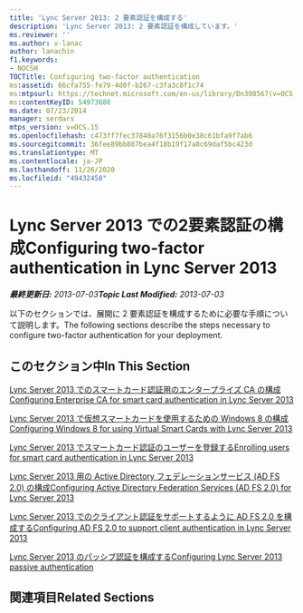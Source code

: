 ```yaml
---
title: 'Lync Server 2013: 2 要素認証を構成する'
description: 'Lync Server 2013: 2 要素認証を構成しています。'
ms.reviewer: ''
ms.author: v-lanac
author: lanachin
f1.keywords:
- NOCSH
TOCTitle: Configuring two-factor authentication
ms:assetid: 66cfa755-fe79-4d0f-b267-c3fa3c8f1c74
ms:mtpsurl: https://technet.microsoft.com/en-us/library/Dn308567(v=OCS.15)
ms:contentKeyID: 54973688
ms.date: 07/23/2014
manager: serdars
mtps_version: v=OCS.15
ms.openlocfilehash: c473ff7fec37840a76f3156b0e38c61bfa9f7ab6
ms.sourcegitcommit: 36fee89bb887bea4f18b19f17a8c69daf5bc423d
ms.translationtype: MT
ms.contentlocale: ja-JP
ms.lasthandoff: 11/26/2020
ms.locfileid: "49432458"
---
```

# <a name="configuring-two-factor-authentication-in-lync-server-2013"></a><span data-ttu-id="df6ff-103">Lync Server 2013 での2要素認証の構成</span><span class="sxs-lookup"><span data-stu-id="df6ff-103">Configuring two-factor authentication in Lync Server 2013</span></span>

<div data-xmlns="http://www.w3.org/1999/xhtml">

<div class="topic" data-xmlns="http://www.w3.org/1999/xhtml" data-msxsl="urn:schemas-microsoft-com:xslt" data-cs="https://msdn.microsoft.com/">

<div data-asp="https://msdn2.microsoft.com/asp">



</div>

<div id="mainSection">

<div id="mainBody"><span data-ttu-id="df6ff-104">

<span> </span></span><span class="sxs-lookup"><span data-stu-id="df6ff-104">

<span> </span></span></span>

<span data-ttu-id="df6ff-105">_**最終更新日:** 2013-07-03_</span><span class="sxs-lookup"><span data-stu-id="df6ff-105">_**Topic Last Modified:** 2013-07-03_</span></span>

<span data-ttu-id="df6ff-106">以下のセクションでは、展開に 2 要素認証を構成するために必要な手順について説明します。</span><span class="sxs-lookup"><span data-stu-id="df6ff-106">The following sections describe the steps necessary to configure two-factor authentication for your deployment.</span></span> 

<div>

## <a name="in-this-section"></a><span data-ttu-id="df6ff-107">このセクション中</span><span class="sxs-lookup"><span data-stu-id="df6ff-107">In This Section</span></span>

[<span data-ttu-id="df6ff-108">Lync Server 2013 でのスマートカード認証用のエンタープライズ CA の構成</span><span class="sxs-lookup"><span data-stu-id="df6ff-108">Configuring Enterprise CA for smart card authentication in Lync Server 2013</span></span>](lync-server-2013-configuring-enterprise-ca-for-smart-card-authentication.md)

[<span data-ttu-id="df6ff-109">Lync Server 2013 で仮想スマートカードを使用するための Windows 8 の構成</span><span class="sxs-lookup"><span data-stu-id="df6ff-109">Configuring Windows 8 for using Virtual Smart Cards with Lync Server 2013</span></span>](lync-server-2013-configuring-windows-8-for-virtual-smart-cards.md)

[<span data-ttu-id="df6ff-110">Lync Server 2013 でスマートカード認証のユーザーを登録する</span><span class="sxs-lookup"><span data-stu-id="df6ff-110">Enrolling users for smart card authentication in Lync Server 2013</span></span>](lync-server-2013-enrolling-users-for-smart-card-authentication.md)

[<span data-ttu-id="df6ff-111">Lync Server 2013 用の Active Directory フェデレーションサービス (AD FS 2.0) の構成</span><span class="sxs-lookup"><span data-stu-id="df6ff-111">Configuring Active Directory Federation Services (AD FS 2.0) for Lync Server 2013</span></span>](lync-server-2013-configuring-active-directory-federation-services-ad-fs-2-0.md)

[<span data-ttu-id="df6ff-112">Lync Server 2013 でのクライアント認証をサポートするように AD FS 2.0 を構成する</span><span class="sxs-lookup"><span data-stu-id="df6ff-112">Configuring AD FS 2.0 to support client authentication in Lync Server 2013</span></span>](lync-server-2013-configuring-ad-fs-2-0-to-support-client-authentication.md)

[<span data-ttu-id="df6ff-113">Lync Server 2013 のパッシブ認証を構成する</span><span class="sxs-lookup"><span data-stu-id="df6ff-113">Configuring Lync Server 2013 passive authentication</span></span>](lync-server-2013-configuring-passive-authentication.md)

</div>

<div>

## <a name="related-sections"></a><span data-ttu-id="df6ff-114">関連項目</span><span class="sxs-lookup"><span data-stu-id="df6ff-114">Related Sections</span></span>

<span data-ttu-id="df6ff-115"></div>

</div>

<span> </span>

</div>

</div>

</span><span class="sxs-lookup"><span data-stu-id="df6ff-115"></div>

</div>

<span> </span>

</div>

</div>

</span></span></div>
